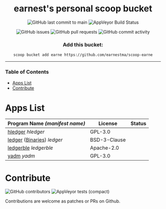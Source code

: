 <div align="center">

# earnest's personal scoop bucket

<!--[Quick](#links) ⦾ [when expanding](#readme)-->

![GitHub last commit to main](https://img.shields.io/github/last-commit/earnestma/scoop-earne/main?style=flat-square)
![AppVeyor Build Status](https://img.shields.io/appveyor/build/earnestma/scoop-earne/main?style=flat-square)

![GitHub issues](https://img.shields.io/github/issues/earnestma/scoop-earne?style=flat-square)
![GitHub pull requests](https://img.shields.io/github/issues-pr/earnestma/scoop-earne?style=flat-square)
![GitHub commit activity](https://img.shields.io/github/commit-activity/w/earnestma/scoop-earne?style=flat-square)


### Add this bucket:

`scoop bucket add earne https://github.com/earnestma/scoop-earne`

</div>

---

### Table of Contents

- [Apps List](#apps-list)
- [Contribute](#contribute)

# Apps List

| Program Name *(manifest name)*        | License  | Status |
| ---                                   | ---      | ---    |
| [hledger](https://hledger.org/) *hledger*     | GPL-3.0    |        |
| [ledger](https://www.ledger-cli.org/) ([Binaries](https://github.com/FullofQuarks/Windows-Ledger-Binaries)) *ledger* | BSD-3-Clause | |
| [ledgerble](https://github.com/sbridges/ledgerble) *ledgerble*    | Apache-2.0  | |
| [yadm](https://github.com/TheLocehiliosan/yadm) *yadm*   | GPL-3.0    |  |

# Contribute

![GitHub contributors](https://img.shields.io/github/contributors/earnestma/scoop-earne?style=flat-square)
![AppVeyor tests (compact)](https://img.shields.io/appveyor/tests/earnestma/scoop-earne?compact_message&style=flat-square)

Contributions are welcome as patches or PRs on Github.

